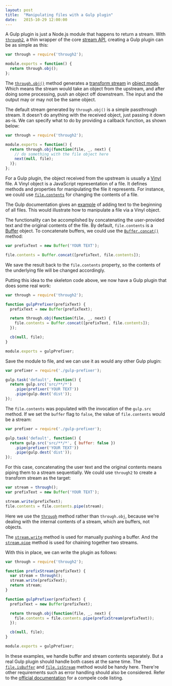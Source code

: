 ```yaml
---
layout: post
title:  "Manipulating files with a Gulp plugin"
date:   2015-10-29 12:00:00
---
```


A Gulp plugin is just a Node.js module that happens to return a stream.
With [`through2`][], a thin wrapper of the core [stream API][], creating
a Gulp plugin can be as simple as this:

  [`through2`]: https://www.npmjs.com/package/through2
  [stream API]: https://nodejs.org/api/stream.html

```js
var through = require('through2');

module.exports = function() {
  return through.obj();
};
```

The [`through.obj()`][] method generates a [transform stream][] in
[object mode][].  Which means the stream would take an object from the
upstream, and after doing some processing, push an object off
downstream. The input and the output may or may not be the same object.

  [`through.obj()`]: https://github.com/rvagg/through2#api
  [transform stream]: https://nodejs.org/api/stream.html#stream_class_stream_transform
  [object mode]: https://nodejs.org/api/stream.html#stream_object_mode

The default stream generated by `through.obj()` is a simple passthrough
stream. It doesn't do anything with the received object, just passing it
down as-is. We can specify what to do by providing a callback function,
as shown below:

```js
var through = require('through2');

module.exports = function() {
  return through.obj(function(file, _, next) {
    // do something with the file object here
    next(null, file);
  )};
};
```

For a Gulp plugin, the object received from the upstream is usually a
[Vinyl][] file. A Vinyl object is a JavaScript representation of a file.
It defines methods and properties for manipulating the file it
represents. For instance, we could use [`file.contents`][] for changing
the contents of a file.

  [Vinyl]: https://www.npmjs.com/package/vinyl
  [`file.contents`]: https://github.com/gulpjs/vinyl#contents

The Gulp documentation gives an [example][] of adding text to the
beginning of all files. This would illustrate how to manipulate a file
via a Vinyl object.

  [example]: https://github.com/gulpjs/gulp/blob/a2715207edb284b44921537e4d5901e2be1a482c/docs/writing-a-plugin/guidelines.md#what-does-a-good-plugin-look-like

The functionality can be accomplished by concatenating the user-provided
text and the original contents of the file. By default, `file.contents`
is a [Buffer](https://nodejs.org/api/buffer.html) object. To concatenate
buffers, we could use the [`Buffer.concat()`][] method:

  [`Buffer.concat()`]: https://nodejs.org/api/buffer.html#buffer_class_method_buffer_concat_list_totallength

```js
var prefixText = new Buffer('YOUR TEXT');

file.contents = Buffer.concat([prefixText, file.contents]);
```

We save the result back to the `file.contents` property, so the contents
of the underlying file will be changed accordingly.

Putting this idea to the skeleton code above, we now have a Gulp plugin
that does some real work:

```js
var through = require('through2');

function gulpPrefixer(prefixText) {
  prefixText = new Buffer(prefixText);

  return through.obj(function(file, _, next) {
    file.contents = Buffer.concat([prefixText, file.contents]);
  });

  cb(null, file);
}

module.exports = gulpPrefixer;
```

Save the module to file, and we can use it as would any other Gulp
plugin:

```js
var prefixer = require('./gulp-prefixer');

gulp.task('default', function() {
  return gulp.src('src/**/*')
    .pipe(prefixer('YOUR TEXT'))
    .pipe(gulp.dest('dist'));
});
```

The `file.contents` was populated with the invocation of the `gulp.src`
method. If we set the `buffer` flag to `false`, the value of
`file.contents` would be a stream:

```js
var prefixer = require('./gulp-prefixer');

gulp.task('default', function() {
  return gulp.src('src/**/*', { buffer: false })
    .pipe(prefixer('YOUR TEXT'))
    .pipe(gulp.dest('dist'));
});
```

For this case, concatenating the user text and the original contents
means piping them to a stream sequentially. We could use `through2` to
create a transform stream as the target:

```js
var stream = through();
var prefixText = new Buffer('YOUR TEXT');

stream.write(prefixText);
file.contents = file.contents.pipe(stream);
```

Here we use the [`through`][] method rather than `through.obj`, because
we're dealing with the internal contents of a stream, which are buffers,
not objects.

  [`through`]: https://github.com/rvagg/through2#api

The [`stream.write`][] method is used for manually pushing a buffer. And the
[`stream.pipe`][] method is used for chaining together two streams.

  [`stream.write`]: https://nodejs.org/api/stream.html#stream_writable_write_chunk_encoding_callback
  [`stream.pipe`]: https://nodejs.org/api/stream.html#stream_readable_pipe_destination_options

With this in place, we can write the plugin as follows:

```js
var through = require('through2');

function prefixStream(prefixText) {
  var stream = through();
  stream.write(prefixText);
  return stream;
}

function gulpPrefixer(prefixText) {
  prefixText = new Buffer(prefixText);

  return through.obj(function(file, _, next) {
    file.contents = file.contents.pipe(prefixStream(prefixText));
  });

  cb(null, file);
}

module.exports = gulpPrefixer;
```

In these examples, we handle buffer and stream contents separately. But
a real Gulp plugin should handle both cases at the same time. The
[`file.isBuffer`] and [`file.isStream`] method would be handy here.
There're other requirements such as error handling should also be
considered. Refer to the [official documentation][] for a compele code
listing.

  [`file.isBuffer`]: https://github.com/gulpjs/vinyl#isbuffer
  [`file.isStream`]: https://github.com/gulpjs/vinyl#isstream
  [official documentation]: https://github.com/gulpjs/gulp/blob/a2715207edb284b44921537e4d5901e2be1a482c/docs/writing-a-plugin/guidelines.md#what-does-a-good-plugin-look-like

